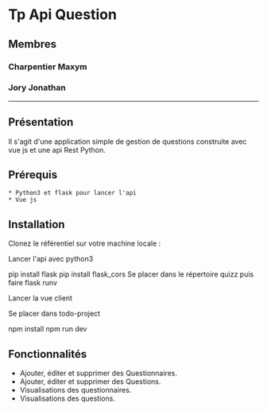 
Tp Api Question
========================

## Membres
### Charpentier Maxym
### Jory Jonathan

------------
## Présentation

Il s'agit d'une application simple de gestion de questions construite avec vue js et une api Rest Python.

Prérequis
---------
    * Python3 et flask pour lancer l'api
    * Vue js

Installation
------------
Clonez le référentiel sur votre machine locale :

Lancer l'api avec python3

pip install flask
pip install flask_cors
Se placer dans le répertoire quizz puis faire flask runv

Lancer la vue client

Se placer dans todo-project

npm install
npm run dev
  

Fonctionnalités
---------------

* Ajouter, éditer et supprimer des Questionnaires.
* Ajouter, éditer et supprimer des Questions.
* Visualisations des questionnaires.
* Visualisations des questions.


